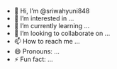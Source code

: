 - 👋 Hi, I’m @sriwahyuni848
- 👀 I’m interested in ...
- 🌱 I’m currently learning ...
- 💞️ I’m looking to collaborate on ...
- 📫 How to reach me ...
- 😄 Pronouns: ...
- ⚡ Fun fact: ...

<!---
sriwahyuni848/sriwahyuni848 is a ✨ special ✨ repository because its `README.md` (this file) appears on your GitHub profile.
You can click the Preview link to take a look at your changes.
--->
